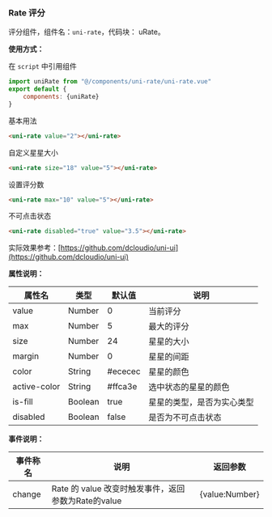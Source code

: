 ### Rate 评分

评分组件，组件名：``uni-rate``，代码块： uRate。

**使用方式：**

在 ``script`` 中引用组件 

```javascript
import uniRate from "@/components/uni-rate/uni-rate.vue"
export default {
    components: {uniRate}
}
```

基本用法

```html
<uni-rate value="2"></uni-rate>
```

自定义星星大小

```html
<uni-rate size="18" value="5"></uni-rate>
```

设置评分数

```html
<uni-rate max="10" value="5"></uni-rate>
```

不可点击状态

```html
<uni-rate disabled="true" value="3.5"></uni-rate>
```

实际效果参考：[https://github.com/dcloudio/uni-ui](https://github.com/dcloudio/uni-ui)

**属性说明：**

|属性名|类型|默认值	|说明|
|---|----|---|---|
|value|Number|0|当前评分|
|max|Number|5|最大的评分|
|size|Number|24|星星的大小|
|margin|Number|0|星星的间距|
|color|String|#ececec|星星的颜色|
|active-color|String|#ffca3e|选中状态的星星的颜色|
|is-fill|Boolean|true|星星的类型，是否为实心类型|
|disabled|Boolean|false|是否为不可点击状态|

**事件说明：**

|事件称名|说明|返回参数|
|---|----|---|
|change|Rate 的 value 改变时触发事件，返回参数为Rate的value|{value:Number}|
